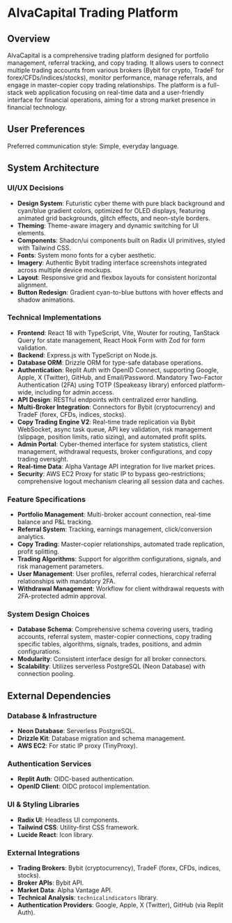 # AlvaCapital Trading Platform

## Overview
AlvaCapital is a comprehensive trading platform designed for portfolio management, referral tracking, and copy trading. It allows users to connect multiple trading accounts from various brokers (Bybit for crypto, TradeF for forex/CFDs/indices/stocks), monitor performance, manage referrals, and engage in master-copier copy trading relationships. The platform is a full-stack web application focusing on real-time data and a user-friendly interface for financial operations, aiming for a strong market presence in financial technology.

## User Preferences
Preferred communication style: Simple, everyday language.

## System Architecture

### UI/UX Decisions
- **Design System**: Futuristic cyber theme with pure black background and cyan/blue gradient colors, optimized for OLED displays, featuring animated grid backgrounds, glitch effects, and neon-style borders.
- **Theming**: Theme-aware imagery and dynamic switching for UI elements.
- **Components**: Shadcn/ui components built on Radix UI primitives, styled with Tailwind CSS.
- **Fonts**: System mono fonts for a cyber aesthetic.
- **Imagery**: Authentic Bybit trading interface screenshots integrated across multiple device mockups.
- **Layout**: Responsive grid and flexbox layouts for consistent horizontal alignment.
- **Button Redesign**: Gradient cyan-to-blue buttons with hover effects and shadow animations.

### Technical Implementations
- **Frontend**: React 18 with TypeScript, Vite, Wouter for routing, TanStack Query for state management, React Hook Form with Zod for form validation.
- **Backend**: Express.js with TypeScript on Node.js.
- **Database ORM**: Drizzle ORM for type-safe database operations.
- **Authentication**: Replit Auth with OpenID Connect, supporting Google, Apple, X (Twitter), GitHub, and Email/Password. Mandatory Two-Factor Authentication (2FA) using TOTP (Speakeasy library) enforced platform-wide, including for admin access.
- **API Design**: RESTful endpoints with centralized error handling.
- **Multi-Broker Integration**: Connectors for Bybit (cryptocurrency) and TradeF (forex, CFDs, indices, stocks).
- **Copy Trading Engine V2**: Real-time trade replication via Bybit WebSocket, async task queue, API key validation, risk management (slippage, position limits, ratio sizing), and automated profit splits.
- **Admin Portal**: Cyber-themed interface for system statistics, client management, withdrawal requests, broker configurations, and copy trading oversight.
- **Real-time Data**: Alpha Vantage API integration for live market prices.
- **Security**: AWS EC2 Proxy for static IP to bypass geo-restrictions; comprehensive logout mechanism clearing all session data and caches.

### Feature Specifications
- **Portfolio Management**: Multi-broker account connection, real-time balance and P&L tracking.
- **Referral System**: Tracking, earnings management, click/conversion analytics.
- **Copy Trading**: Master-copier relationships, automated trade replication, profit splitting.
- **Trading Algorithms**: Support for algorithm configurations, signals, and risk management parameters.
- **User Management**: User profiles, referral codes, hierarchical referral relationships with mandatory 2FA.
- **Withdrawal Management**: Workflow for client withdrawal requests with 2FA-protected admin approval.

### System Design Choices
- **Database Schema**: Comprehensive schema covering users, trading accounts, referral system, master-copier connections, copy trading specific tables, algorithms, signals, trades, positions, and admin configurations.
- **Modularity**: Consistent interface design for all broker connectors.
- **Scalability**: Utilizes serverless PostgreSQL (Neon Database) with connection pooling.

## External Dependencies

### Database & Infrastructure
- **Neon Database**: Serverless PostgreSQL.
- **Drizzle Kit**: Database migration and schema management.
- **AWS EC2**: For static IP proxy (TinyProxy).

### Authentication Services
- **Replit Auth**: OIDC-based authentication.
- **OpenID Client**: OIDC protocol implementation.

### UI & Styling Libraries
- **Radix UI**: Headless UI components.
- **Tailwind CSS**: Utility-first CSS framework.
- **Lucide React**: Icon library.

### External Integrations
- **Trading Brokers**: Bybit (cryptocurrency), TradeF (forex, CFDs, indices, stocks).
- **Broker APIs**: Bybit API.
- **Market Data**: Alpha Vantage API.
- **Technical Analysis**: `technicalindicators` library.
- **Authentication Providers**: Google, Apple, X (Twitter), GitHub (via Replit Auth).